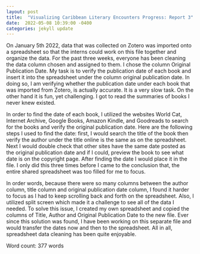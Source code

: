 ```yaml
---
layout: post
title:  "Visualizing Caribbean Literary Encounters Progress: Report 3"
date:  2022-05-08 10:39:00 -0400
categories: jekyll update
---
```


On January 5th 2022, data that was collected on Zotero was imported onto a spreadsheet so that the interns could work on this file together and organize the data. For the past three weeks, everyone has been cleaning the data column chosen and assigned to them. I chose the column Original Publication Date. My task is to verify the publication date of each book and insert it into the spreadsheet under the column original publication date. In doing so, I am verifying whether the publication date under each book that was imported from Zotero, is actually accurate. It is a very slow task. On the other hand it is fun, yet challenging. I got to read the summaries of books I never knew existed.

In order to find the date of each book, I utilized the websites World Cat, Internet Archive, Google Books, Amazon Kindle, and Goodreads to search for the books and verify the original publication date. Here are the following steps I used to find the date: first, I would search the title of the book then verify the author under the title online is the same as on the spreadsheet. Next I would double check that other sites have the same date posted as the original publication date and if I could, preview the book to see what date is on the copyright page. After finding the date I would place it in the file. I only did this three times before I came to the conclusion that, the entire shared spreadsheet was too filled for me to focus.

 In order words, because there were so many columns between the author column, title column and original publication date column, I found it harder to focus as I had to keep scrolling back and forth on the spreadsheet. Also, I utilized split screen which made it a challenge to see all of the data I needed. To solve this issue, I created my own spreadsheet and copied the columns of Title, Author and Original Publication Date to the new file. Ever since this solution was found, I have been working on this separate file and would transfer the dates now and then to the spreadsheet. All in all, spreadsheet data cleaning has been quite enjoyable.  

Word count: 377 words
